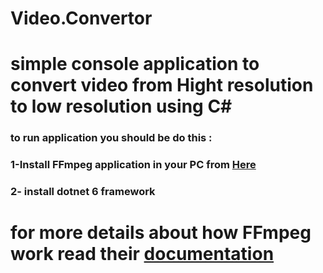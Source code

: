 # Video.Convertor
# simple console application to convert video from Hight resolution to low resolution  using C#
###  to run application you should be do this :
### 1-Install FFmpeg application in your PC from [Here](http://www.ffmpeg.org/ "Here")
### 2- install dotnet 6 framework
# for more details about how FFmpeg work read their   [documentation](http://www.ffmpeg.org/documentation.html "documentation")
